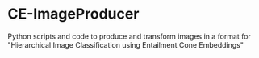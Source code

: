 # CE-ImageProducer
Python scripts and code to produce and transform images in a format for "Hierarchical Image Classification using Entailment Cone Embeddings"
